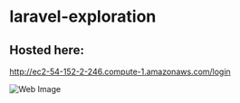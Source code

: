 # laravel-exploration

## Hosted here:
http://ec2-54-152-2-246.compute-1.amazonaws.com/login

![Web Image]()
